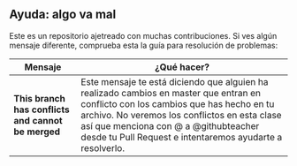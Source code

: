 ## Ayuda: algo va mal

Este es un repositorio ajetreado con muchas contribuciones. Si ves algún mensaje diferente, comprueba esta la guía para resolución de problemas:

| Mensaje | ¿Qué hacer? |
| -------- | ---------- |
| **This branch has conflicts and cannot be merged** | Este mensaje te está diciendo que alguien ha realizado cambios en master que entran en conflicto con los cambios que has hecho en tu archivo. No veremos los conflictos en esta clase así que menciona con @ a @githubteacher desde tu Pull Request e intentaremos ayudarte a resolverlo.|

